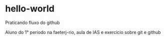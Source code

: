 # hello-world
Praticando fluxo do github

Aluno do 1° periodo na faeterj-rio, aula de IAS e exercicio sobre git e github
